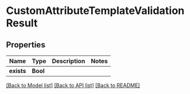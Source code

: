 # CustomAttributeTemplateValidationResult

## Properties
Name | Type | Description | Notes
------------ | ------------- | ------------- | -------------
**exists** | **Bool** |  | 

[[Back to Model list]](../README.md#documentation-for-models) [[Back to API list]](../README.md#documentation-for-api-endpoints) [[Back to README]](../README.md)


